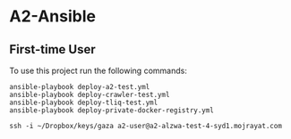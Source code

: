 # A2-Ansible

## First-time User
To use this project run the following commands:
```shell
ansible-playbook deploy-a2-test.yml
ansible-playbook deploy-crawler-test.yml
ansible-playbook deploy-tliq-test.yml
ansible-playbook deploy-private-docker-registry.yml

ssh -i ~/Dropbox/keys/gaza a2-user@a2-alzwa-test-4-syd1.mojrayat.com
```
